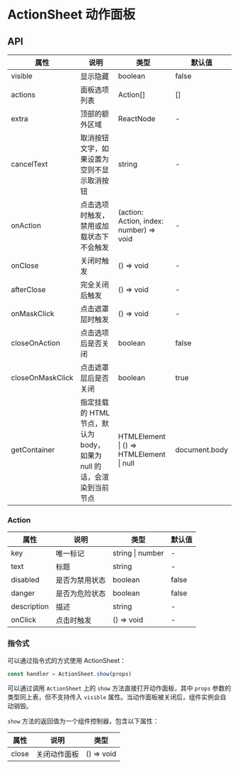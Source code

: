 # ActionSheet 动作面板

<code src="./demos/index.tsx"></code>

## API

| 属性             | 说明                                                                  | 类型                                     | 默认值        |
| ---------------- | --------------------------------------------------------------------- | ---------------------------------------- | ------------- |
| visible          | 显示隐藏                                                              | boolean                                  | false         |
| actions          | 面板选项列表                                                          | Action[]                                 | []            |
| extra            | 顶部的额外区域                                                        | ReactNode                                | -             |
| cancelText       | 取消按钮文字，如果设置为空则不显示取消按钮                            | string                                   | -             |
| onAction         | 点击选项时触发，禁用或加载状态下不会触发                              | (action: Action, index: number) => void  | -             |
| onClose          | 关闭时触发                                                            | () => void                               | -             |
| afterClose       | 完全关闭后触发                                                        | () => void                               | -             |
| onMaskClick      | 点击遮罩层时触发                                                      | () => void                               | -             |
| closeOnAction    | 点击选项后是否关闭                                                    | boolean                                  | false         |
| closeOnMaskClick | 点击遮罩层后是否关闭                                                  | boolean                                  | true          |
| getContainer     | 指定挂载的 HTML 节点，默认为 body，如果为 null 的话，会渲染到当前节点 | HTMLElement \| () => HTMLElement \| null | document.body |

### Action

| 属性        | 说明           | 类型             | 默认值 |
| ----------- | -------------- | ---------------- | ------ |
| key         | 唯一标记       | string \| number | -      |
| text        | 标题           | string           | -      |
| disabled    | 是否为禁用状态 | boolean          | false  |
| danger      | 是否为危险状态 | boolean          | false  |
| description | 描述           | string           | -      |
| onClick     | 点击时触发     | () => void       | -      |

### 指令式

可以通过指令式的方式使用 ActionSheet：

```ts | pure
const handler = ActionSheet.show(props)
```

可以通过调用 `ActionSheet` 上的 `show` 方法直接打开动作面板，其中 `props` 参数的类型同上表，但不支持传入 `visible` 属性。当动作面板被关闭后，组件实例会自动销毁。

`show` 方法的返回值为一个组件控制器，包含以下属性：

| 属性  | 说明         | 类型       |
| ----- | ------------ | ---------- |
| close | 关闭动作面板 | () => void |
